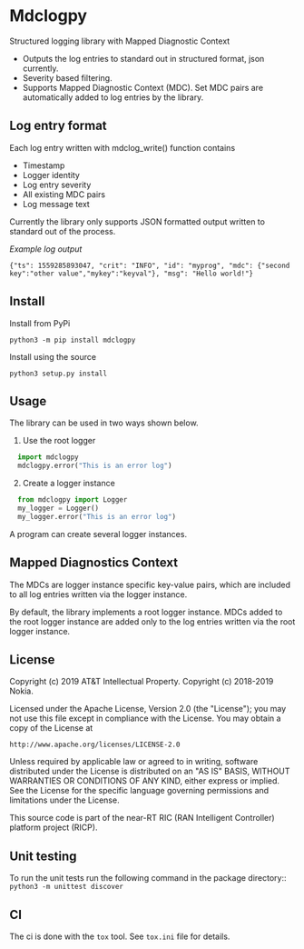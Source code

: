 Mdclogpy
========

Structured logging library with Mapped Diagnostic Context

* Outputs the log entries to standard out in structured format, json currently.
* Severity based filtering.
* Supports Mapped Diagnostic Context (MDC).
  Set MDC pairs are automatically added to log entries by the library.


Log entry format
----------------

Each log entry written with mdclog_write() function contains

* Timestamp
* Logger identity
* Log entry severity
* All existing MDC pairs
* Log message text

Currently the library only supports JSON formatted output written to standard
out of the process.

*Example log output*

`{"ts": 1559285893047, "crit": "INFO", "id": "myprog", "mdc": {"second key":"other value","mykey":"keyval"}, "msg": "Hello world!"}`

Install
-------

Install from PyPi

```
python3 -m pip install mdclogpy
```

Install using the source

```
python3 setup.py install
```

Usage
-----

The library can be used in two ways shown below.

1) Use the root logger

```python
  import mdclogpy
  mdclogpy.error("This is an error log")
```

2) Create a logger instance

```python
  from mdclogpy import Logger
  my_logger = Logger()
  my_logger.error("This is an error log")
```

A program can create several logger instances.


Mapped Diagnostics Context
--------------------------

The MDCs are logger instance specific key-value pairs, which are included to
all log entries written via the logger instance.

By default, the library implements a root logger instance.
MDCs added to the root logger instance are added only to the log entries
written via the root logger instance.


License
-------

Copyright (c) 2019 AT&T Intellectual Property.
Copyright (c) 2018-2019 Nokia.

Licensed under the Apache License, Version 2.0 (the "License");
you may not use this file except in compliance with the License.
You may obtain a copy of the License at

    http://www.apache.org/licenses/LICENSE-2.0

Unless required by applicable law or agreed to in writing, software
distributed under the License is distributed on an "AS IS" BASIS,
WITHOUT WARRANTIES OR CONDITIONS OF ANY KIND, either express or implied.
See the License for the specific language governing permissions and
limitations under the License.

This source code is part of the near-RT RIC (RAN Intelligent Controller)
platform project (RICP).

Unit testing
------------

To run the unit tests run the following command in the package directory::
`
python3 -m unittest discover
`

CI
--

The ci is done with the `tox` tool. See `tox.ini` file for details.
